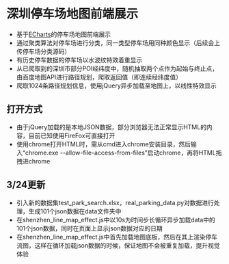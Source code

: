 # 深圳停车场地图前端展示

- 基于[ECharts](https://github.com/ecomfe/echarts)的停车场地图前端展示
- 通过聚类算法对停车场进行分类，同一类型停车场用同种颜色显示（后续会上传停车场分类源码）
- 有历史停车数据的停车场以水波纹特效着重显示
- 从已爬取到的深圳市部分POI经纬度中，随机抽取两个点作为起始与终止点，由百度地图API进行路径规划，爬取返回值（即连续经纬度值）
- 爬取1024条路径规划信息，使用jQuery异步加载至地图上，以线性特效显示

## 打开方式
- 由于jQuery加载的是本地JSON数据，部分浏览器无法正常显示HTML的内容，目前已知使用FireFox可直接打开
- 使用chrome打开HTML时，需从cmd进入chrome安装目录，然后输入“chrome.exe --allow-file-access-from-files”启动chrome，再将HTML拖拽进chrome

## 3/24更新
- 引入新的数据集test_park_search.xlsx，real_parking_data.py对数据进行处理，生成101个json数据在data文件夹中
- 在shenzhen_line_map_effect.js中以10s为时间步长循环异步加载data中的101个json数据，同时在页面上显示json数据对应的日期
- 在shenzhen_line_map_effect.js中首先加载地图底板，然后在其上渲染停车流图，这样在循环加载json数据的时候，保证地图不会被重复加载，提升视觉体验
